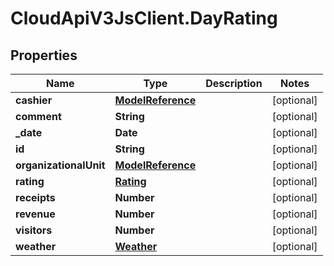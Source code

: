 # CloudApiV3JsClient.DayRating

## Properties
Name | Type | Description | Notes
------------ | ------------- | ------------- | -------------
**cashier** | [**ModelReference**](ModelReference.md) |  | [optional] 
**comment** | **String** |  | [optional] 
**_date** | **Date** |  | [optional] 
**id** | **String** |  | [optional] 
**organizationalUnit** | [**ModelReference**](ModelReference.md) |  | [optional] 
**rating** | [**Rating**](Rating.md) |  | [optional] 
**receipts** | **Number** |  | [optional] 
**revenue** | **Number** |  | [optional] 
**visitors** | **Number** |  | [optional] 
**weather** | [**Weather**](Weather.md) |  | [optional] 


